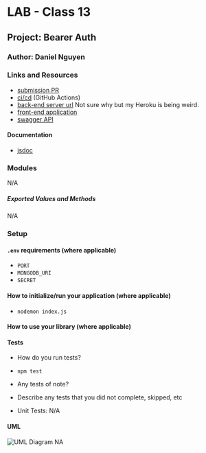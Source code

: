 # LAB - Class 13

## Project: Bearer Auth

### Author: Daniel Nguyen

### Links and Resources

- [submission PR](https://github.com/daniel-nguyen-401-advanced-javascript/lab-10/pull/3)
- [ci/cd](https://github.com/daniel-nguyen-401-advanced-javascript/lab-10/actions) (GitHub Actions)
- [back-end server url](https://git.heroku.com/bearer-auth-lab-401.git)
Not sure why but my Heroku is being weird. 
- [front-end application](NA)
- [swagger API]()

#### Documentation
- [jsdoc]()

### Modules
N/A

##### Exported Values and Methods
N/A

### Setup

#### `.env` requirements (where applicable)
- `PORT`
- `MONGODB_URI`
- `SECRET`

#### How to initialize/run your application (where applicable)
- `nodemon index.js`

#### How to use your library (where applicable)


#### Tests

- How do you run tests? 
* `npm test`

- Any tests of note?

- Describe any tests that you did not complete, skipped, etc 

- Unit Tests: N/A

#### UML

![UML Diagram]() NA
